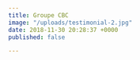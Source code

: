 ```yaml
---
title: Groupe CBC
image: "/uploads/testimonial-2.jpg"
date: 2018-11-30 20:28:37 +0000
published: false

---
```

